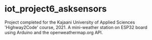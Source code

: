 # iot_project6_asksensors

Project completed for the Kajaani University of Applied Sciences 'Highway2Code' course, 2021. A mini-weather station on ESP32 board using Arduino and the openweathermap.org API.

